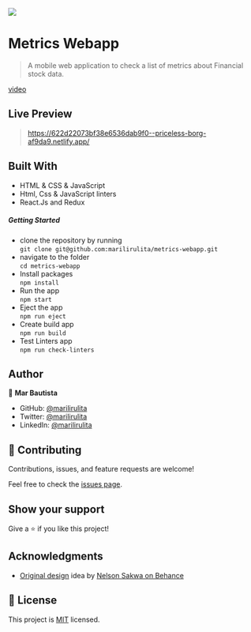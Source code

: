 ![](https://img.shields.io/badge/Microverse-blueviolet)

# Metrics Webapp

> A mobile web application to check a list of metrics about Financial stock data.

[video](https://drive.google.com/file/d/1DuBfs7tgyw0h3u4lKGQpPRlHpk3DLEjR/view?usp=sharing)

## Live Preview

> https://622d22073bf38e6536dab9f0--priceless-borg-af9da9.netlify.app/

## Built With

- HTML & CSS & JavaScript
- Html, Css & JavaScript linters
- React.Js and Redux

##### Getting Started

- clone the repository by running\
    `git clone git@github.com:marilirulita/metrics-webapp.git`
- navigate to the folder\
    `cd metrics-webapp`
- Install packages\
    `npm install`
- Run the app\
    `npm start`
- Eject the app\
    `npm run eject`
- Create build app\
    `npm run build`
- Test Linters app\
    `npm run check-linters`

## Author

👤 **Mar Bautista**
- GitHub: [@marilirulita](https://github.com/marilirulita)
- Twitter: [@marilirulita](https://twitter.com/marylirulita)
- LinkedIn: [@marilirulita](https://www.linkedin.com/in/marbautista/)

## 🤝 Contributing

Contributions, issues, and feature requests are welcome!

Feel free to check the [issues page](../../issues/).

## Show your support

Give a ⭐️ if you like this project!

## Acknowledgments

- [Original design](https://www.behance.net/gallery/31579789/Ballhead-App-(Free-PSDs)) idea by [Nelson Sakwa on Behance](https://www.behance.net/sakwadesignstudio)

## 📝 License

This project is [MIT](./MIT.md) licensed.
